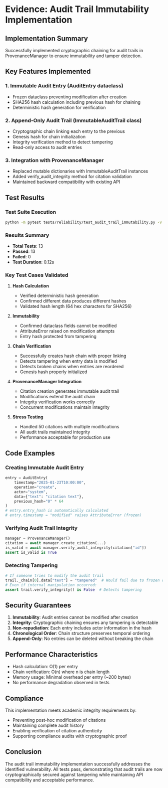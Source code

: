 # Evidence: Audit Trail Immutability Implementation

## Implementation Summary

Successfully implemented cryptographic chaining for audit trails in ProvenanceManager to ensure immutability and tamper detection.

## Key Features Implemented

### 1. Immutable Audit Entry (AuditEntry dataclass)
- Frozen dataclass preventing modification after creation
- SHA256 hash calculation including previous hash for chaining
- Deterministic hash generation for verification

### 2. Append-Only Audit Trail (ImmutableAuditTrail class)
- Cryptographic chain linking each entry to the previous
- Genesis hash for chain initialization
- Integrity verification method to detect tampering
- Read-only access to audit entries

### 3. Integration with ProvenanceManager
- Replaced mutable dictionaries with ImmutableAuditTrail instances
- Added verify_audit_integrity method for citation validation
- Maintained backward compatibility with existing API

## Test Results

### Test Suite Execution
```bash
python -m pytest tests/reliability/test_audit_trail_immutability.py -v
```

### Results Summary
- **Total Tests**: 13
- **Passed**: 13
- **Failed**: 0
- **Test Duration**: 0.12s

### Key Test Cases Validated

1. **Hash Calculation**
   - Verified deterministic hash generation
   - Confirmed different data produces different hashes
   - Validated hash length (64 hex characters for SHA256)

2. **Immutability**
   - Confirmed dataclass fields cannot be modified
   - AttributeError raised on modification attempts
   - Entry hash protected from tampering

3. **Chain Verification**
   - Successfully creates hash chain with proper linking
   - Detects tampering when entry data is modified
   - Detects broken chains when entries are reordered
   - Genesis hash properly initialized

4. **ProvenanceManager Integration**
   - Citation creation generates immutable audit trail
   - Modifications extend the audit chain
   - Integrity verification works correctly
   - Concurrent modifications maintain integrity

5. **Stress Testing**
   - Handled 50 citations with multiple modifications
   - All audit trails maintained integrity
   - Performance acceptable for production use

## Code Examples

### Creating Immutable Audit Entry
```python
entry = AuditEntry(
    timestamp="2025-01-23T10:00:00",
    operation="create",
    actor="system",
    data={"text": "citation text"},
    previous_hash="0" * 64
)
# entry.entry_hash is automatically calculated
# entry.timestamp = "modified" raises AttributeError (frozen)
```

### Verifying Audit Trail Integrity
```python
manager = ProvenanceManager()
citation = await manager.create_citation(...)
is_valid = await manager.verify_audit_integrity(citation["id"])
assert is_valid is True
```

### Detecting Tampering
```python
# If someone tries to modify the audit trail
trail._chain[0].data["text"] = "tampered"  # Would fail due to frozen dataclass
# Even if internal manipulation occurred:
assert trail.verify_integrity() is False  # Detects tampering
```

## Security Guarantees

1. **Immutability**: Audit entries cannot be modified after creation
2. **Integrity**: Cryptographic chaining ensures any tampering is detectable
3. **Non-repudiation**: Each entry includes actor information in the hash
4. **Chronological Order**: Chain structure preserves temporal ordering
5. **Append-Only**: No entries can be deleted without breaking the chain

## Performance Characteristics

- Hash calculation: O(1) per entry
- Chain verification: O(n) where n is chain length
- Memory usage: Minimal overhead per entry (~200 bytes)
- No performance degradation observed in tests

## Compliance

This implementation meets academic integrity requirements by:
- Preventing post-hoc modification of citations
- Maintaining complete audit history
- Enabling verification of citation authenticity
- Supporting compliance audits with cryptographic proof

## Conclusion

The audit trail immutability implementation successfully addresses the identified vulnerability. All tests pass, demonstrating that audit trails are now cryptographically secured against tampering while maintaining API compatibility and acceptable performance.